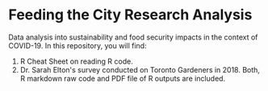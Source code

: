 # Feeding the City Research Analysis
Data analysis into sustainability and food security impacts in the context of COVID-19.
In this repository, you will find:
1. R Cheat Sheet on reading R code.
2. Dr. Sarah Elton's survey conducted on Toronto Gardeners in 2018. Both, R markdown raw code and PDF file of R outputs are included.
